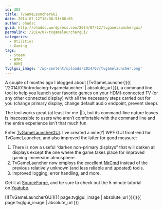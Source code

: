 ```yaml
---
id: 382
title: TvGameLauncherGUI
date: 2014-07-12T18:38:51+00:00
author: ohadsc
guid: http://ohadsc.wordpress.com/2014/07/12/tvgamelaunchergui/
permalink: /2014/07/tvgamelaunchergui/
categories:
  - Utilities
  - Gaming
tags:
  - Steam
  - HTPC
  - HDMI
tvglgui_image: '/wp-content/uploads/2014/07/tvgamelauncher.png'
---
```

A couple of months ago I blogged about [TvGameLauncher]({{ '/2014/01/introducing-tvgamelauncher' | absolute_url }}), a command line tool to help you launch your favorite games on your HDMI-connected TV (or any other connected display) with all the necessary steps carried out for you (change primary display, change default audio endpoint, prevent sleep).

The tool works great (at least for me 🙂 ), but its command-line nature leaves is inaccessible to users who aren&#8217;t comfortable with the command line and the entire experience isn&#8217;t that much fun.

Enter [TvGameLauncherGUI](https://sourceforge.net/projects/tvgamelauncher/). I&#8217;ve created a nice(?) WPF GUI front-end for TvGameLauncher, and also improved the latter for good measure:

  1. There is now a useful &#8220;darken non-primary displays&#8221; that will darken all displays except the one where the game takes place for improved gaming immersion atmosphere.
  2. TvGameLauncher now employs the excellent [NirCmd](https://www.nirsoft.net/utils/nircmd.html) instead of the previous relatively unknown (and less reliable and updated) tools.
  3. Improved logging, error handling, and more.

Get it at [SourceForge](https://sourceforge.net/projects/tvgamelauncher/), and be sure to check out the 5 minute tutorial on [Youtube](https://www.youtube.com/watch?v=z8N5RPswlH0).

[![TvGameLauncherGUI]({{ page.tvglgui_image | absolute_url }})]({{ page.tvglgui_image | absolute_url }})

&nbsp;